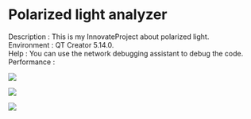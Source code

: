 # Polarized light analyzer
Description : This is my InnovateProject about polarized light.<br>
Environment : QT Creator 5.14.0.<br>
Help : You can use the network debugging assistant to debug the code.  
Performance : 

![](/README.assets/image-20210521101304427.png.png)

![](/README.assets/README.assets/image-20210521101304427.png)

![](/README.assets/README.assets/image-20210521101304427.png)
